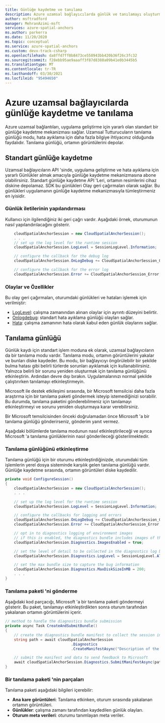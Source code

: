 ```yaml
---
title: Günlüğe kaydetme ve tanılama
description: Azure uzamsal bağlayıcılarda günlük ve tanılamayı oluşturma ve alma hakkında ayrıntılı açıklamalar.
author: msftradford
manager: MehranAzimi-msft
services: azure-spatial-anchors
ms.author: parkerra
ms.date: 11/20/2020
ms.topic: conceptual
ms.service: azure-spatial-anchors
ms.custom: devx-track-csharp
ms.openlocfilehash: da8ffd7ff0b8473ce558943bb420b36f26c3fc32
ms.sourcegitcommit: f28ebb95ae9aaaff3f87d8388a09b41e0b3445b5
ms.translationtype: MT
ms.contentlocale: tr-TR
ms.lasthandoff: 03/30/2021
ms.locfileid: "95494650"
---
```

# <a name="logging-and-diagnostics-in-azure-spatial-anchors"></a>Azure uzamsal bağlayıcılarda günlüğe kaydetme ve tanılama

Azure uzamsal bağlantıları, uygulama geliştirme için yararlı olan standart bir günlüğe kaydetme mekanizması sağlar. Uzamsal Tutturucuların tanılama günlüğü modu, hata ayıklama için daha fazla bilgiye ihtiyacınız olduğunda faydalıdır. Tanılama günlüğü, ortamın görüntülerini depolar.

## <a name="standard-logging"></a>Standart günlüğe kaydetme
Uzamsal bağlayıcıların API 'sinde, uygulama geliştirme ve hata ayıklama için yararlı Günlükler almak amacıyla günlüğe kaydetme mekanizmasına abone olabilirsiniz. Standart günlüğe kaydetme API 'Leri, ortamın resimlerini cihaz diskine depolamaz. SDK bu günlükleri Olay geri çağırmaları olarak sağlar. Bu günlükleri uygulamanın günlüğe kaydetme mekanizmasıyla tümleştirmeniz en iyisidir.

### <a name="configuration-of-log-messages"></a>Günlük iletilerinin yapılandırması
Kullanıcı için ilgilendiğiniz iki geri çağrı vardır. Aşağıdaki örnek, oturumunun nasıl yapılandırılacağını gösterir.

```csharp
    cloudSpatialAnchorSession = new CloudSpatialAnchorSession();
    . . .
    // set up the log level for the runtime session
    cloudSpatialAnchorSession.LogLevel = SessionLogLevel.Information;

    // configure the callback for the debug log
    cloudSpatialAnchorSession.OnLogDebug += CloudSpatialAnchorSession_OnLogDebug;

    // configure the callback for the error log
    cloudSpatialAnchorSession.Error += CloudSpatialAnchorSession_Error;
```

### <a name="events-and-properties"></a>Olaylar ve Özellikler

Bu olay geri çağırmaları, oturumdaki günlükleri ve hataları işlemek için verilmiştir:

- [LogLevel](/dotnet/api/microsoft.azure.spatialanchors.cloudspatialanchorsession.loglevel): çalışma zamanından alınan olaylar için ayrıntı düzeyini belirtir.
- [Onlogdebug](/dotnet/api/microsoft.azure.spatialanchors.cloudspatialanchorsession.onlogdebug): standart hata ayıklama günlüğü olayları sağlar.
- [Hata](/dotnet/api/microsoft.azure.spatialanchors.cloudspatialanchorsession.error): çalışma zamanının hata olarak kabul eden günlük olaylarını sağlar.

## <a name="diagnostics-logging"></a>Tanılama günlüğü

Günlük kaydı için standart işlem moduna ek olarak, uzamsal bağlayıcıların da bir tanılama modu vardır. Tanılama modu, ortamın görüntülerini yakalar ve bunları diske kaydeder. Bu modu, bir bağlayıcıyı öngörülebilir bir şekilde bulma hatası gibi belirli türlerde sorunları ayıklamak için kullanabilirsiniz. Yalnızca belirli bir sorunu yeniden oluşturmak için tanılama günlüğünü etkinleştirin. Ardından devre dışı bırakın. Uygulamalarınızı normal şekilde çalıştırırken tanılamayı etkinleştirmeyin.

Microsoft ile destek etkileşimi sırasında, bir Microsoft temsilcisi daha fazla araştırma için bir tanılama paketi göndermek isteyip istemediğinizi sorabilir. Bu durumda, tanılama paketini gönderebilmeniz için tanılamayı etkinleştirmeyi ve sorunu yeniden oluşturmaya karar verebilirsiniz.

Bir Microsoft temsilcisinden önceki doğrulamadan önce Microsoft 'a bir tanılama günlüğü gönderirseniz, gönderim yanıt vermez.

Aşağıdaki bölümlerde tanılama modunun nasıl etkinleştirileceği ve ayrıca Microsoft 'a tanılama günlüklerinin nasıl gönderileceği gösterilmektedir.

### <a name="enable-diagnostics-logging"></a>Tanılama günlüğünü etkinleştirme

Tanılama günlüğü için bir oturumu etkinleştirdiğinizde, oturumdaki tüm işlemlerin yerel dosya sisteminde karşılık gelen tanılama günlüğü vardır. Günlüğe kaydetme sırasında, ortamın görüntüleri diske kaydedilir.

```csharp
private void ConfigureSession()
{
    cloudSpatialAnchorSession = new CloudSpatialAnchorSession();
    . . .

    // set up the log level for the runtime session
    cloudSpatialAnchorSession.LogLevel = SessionLogLevel.Information;

    // configure the callbacks for logging and errors
    cloudSpatialAnchorSession.OnLogDebug += CloudSpatialAnchorSession_OnLogDebug;
    cloudSpatialAnchorSession.Error += CloudSpatialAnchorSession_Error;

    // opt in to diagnostics logging of environment images
    // if this is enabled, the diagnostics bundle includes images of the environment captured by the session
    cloudSpatialAnchorSession.Diagnostics.ImagesEnabled = true;

    // set the level of detail to be collected in the diagnostics log by the session
    cloudSpatialAnchorSession.Diagnostics.LogLevel = SessionLogLevel.All;

    // set the max bundle size to capture the bug information
    cloudSpatialAnchorSession.Diagnostics.MaxDiskSizeInMB = 200;
    . . .
}
```

### <a name="submit-the-diagnostics-bundle"></a>Tanılama paketi 'ni gönderme

Aşağıdaki kod parçacığı, Microsoft 'a bir tanılama paketi göndermeyi gösterir. Bu paket, tanılamayı etkinleştirdikten sonra oturum tarafından yakalanan ortamın görüntülerini içerir.

```csharp
// method to handle the diagnostics bundle submission
private async Task CreateAndSubmitBundle()
{
    // create the diagnostics bundle manifest to collect the session information
    string path = await cloudSpatialAnchorSession
                              .Diagnostics
                              .CreateManifestAsync("Description of the issue");

    // submit the manifest and data to send feedback to Microsoft
    await cloudSpatialAnchorSession.Diagnostics.SubmitManifestAsync(path);
}
```

### <a name="parts-of-a-diagnostics-bundle"></a>Bir tanılama paketi 'nin parçaları
Tanılama paketi aşağıdaki bilgileri içerebilir:

- **Ana kare görüntüleri**: Tanılama etkinken, oturum sırasında yakalanan ortamın görüntüleri.
- **Günlükler**: çalışma zamanı tarafından kaydedilen günlük olayları.
- **Oturum meta verileri**: oturumu tanımlayan meta veriler.